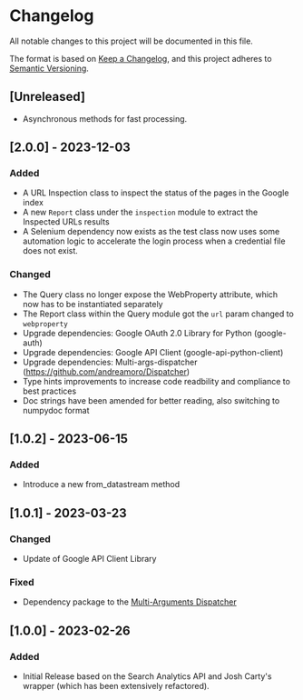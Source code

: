# Changelog

All notable changes to this project will be documented in this file.

The format is based on [Keep a Changelog](https://keepachangelog.com/en/1.0.0/),
and this project adheres to [Semantic Versioning](https://semver.org/spec/v2.0.0.html).

## [Unreleased]

- Asynchronous methods for fast processing.


## [2.0.0] - 2023-12-03

### Added
- A URL Inspection class to inspect the status of the pages in the Google index
- A new `Report` class under the `inspection` module to extract the Inspected URLs results
- A Selenium dependency now exists as the test class now uses some automation logic to accelerate the login process when a credential file does not exist.

### Changed
- The Query class no longer expose the WebProperty attribute, which now has to be instantiated separately
- The Report class within the Query module got the `url` param changed to `webproperty`
- Upgrade dependencies: Google OAuth 2.0 Library for Python (google-auth)
- Upgrade dependencies: Google API Client (google-api-python-client)
- Upgrade dependencies: Multi-args-dispatcher (https://github.com/andreamoro/Dispatcher)
- Type hints improvements to increase code readbility and compliance to best practices
- Doc strings have been amended for better reading, also switching to numpydoc format


## [1.0.2] - 2023-06-15

### Added
- Introduce a new from_datastream method


## [1.0.1] - 2023-03-23

### Changed
- Update of Google API Client Library

### Fixed
- Dependency package to the [Multi-Arguments Dispatcher](https://github.com/andreamoro/Dispatcher)


## [1.0.0] - 2023-02-26

### Added
- Initial Release based on the Search Analytics API and Josh Carty's wrapper (which has been extensively refactored).

